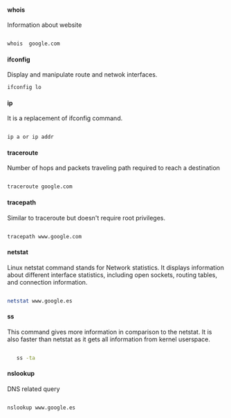 #### whois

Information about website

```sh

whois  google.com

``` 



#### ifconfig


Display and manipulate route and netwok interfaces.


```sh
ifconfig lo

```

#### ip

It is a replacement of ifconfig command.

```sh

ip a or ip addr

```

#### traceroute

Number of hops and packets traveling path required to reach a destination


```sh

traceroute google.com

```


#### tracepath

Similar to traceroute but doesn't require root privileges.

```sh

tracepath www.google.com

```

#### netstat

Linux netstat command stands for Network statistics. It displays information about different interface statistics, including open sockets, routing tables, and connection information. 

```sh

netstat www.google.es

```

#### ss

This command gives more information in comparison to the netstat. It is also faster than netstat as it gets all information from kernel userspace.

```sh

   ss -ta

```

#### nslookup

DNS related query

```sh

nslookup www.google.es

```


